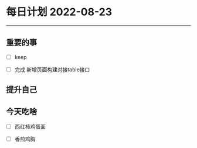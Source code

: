 #  每日计划 2022-08-23
---
## 重要的事
- [ ]  keep
- [ ]  完成 新增页面构建对接table接口




## 提升自己

  



## 今天吃啥

- [ ]  西红柿鸡蛋面 
- [ ]  香煎鸡胸





